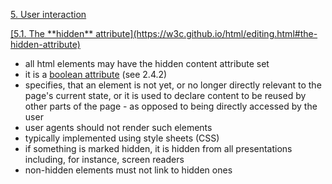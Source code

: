 
[5. User interaction](https://w3c.github.io/html/editing.html#editing)

<a href="hidden-attribute">
[5.1. The **hidden** attribute](https://w3c.github.io/html/editing.html#the-hidden-attribute)</a>

* all html elements may have the hidden content attribute set
* it is a [boolean attribute](#boolean-attributes) (see 2.4.2)
* specifies, that an element is not yet, or no longer directly relevant to the
  page's current state, or it is used to declare content to be reused by other
  parts of the page - as opposed to being directly accessed by the user
* user agents should not render such elements
* typically implemented using style sheets (CSS)
* if something is marked hidden, it is hidden from all presentations
  including, for instance, screen readers
* non-hidden elements must not link to hidden ones

